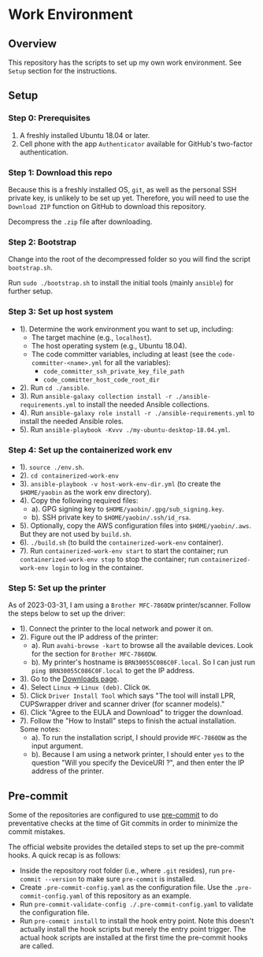 # Work Environment

## Overview

This repository has the scripts to set up my own work environment. See `Setup` section for the instructions.

## Setup

### Step 0: Prerequisites

1. A freshly installed Ubuntu 18.04 or later.
2. Cell phone with the app `Authenticator` available for GitHub's two-factor authentication.

### Step 1: Download this repo

Because this is a freshly installed OS, `git`, as well as the personal SSH private key, is unlikely to be set up yet. Therefore, you will need to use the `Download ZIP` function on GitHub to download this repository.

Decompress the `.zip` file after downloading.

### Step 2: Bootstrap

Change into the root of the decompressed folder so you will find the script `bootstrap.sh`.

Run `sudo ./bootstrap.sh` to install the initial tools (mainly `ansible`) for further setup.

### Step 3: Set up host system

- 1). Determine the work environment you want to set up, including:
  - The target machine (e.g., `localhost`).
  - The host operating system (e.g., Ubuntu 18.04).
  - The code committer variables, including at least (see the `code-committer-<name>.yml` for all the variables):
    - `code_committer_ssh_private_key_file_path`
    - `code_committer_host_code_root_dir`
- 2). Run `cd ./ansible`.
- 3). Run `ansible-galaxy collection install -r ./ansible-requirements.yml` to install the needed Ansible collections.
- 4). Run `ansible-galaxy role install -r ./ansible-requirements.yml` to install the needed Ansible roles.
- 5). Run `ansible-playbook -Kvvv ./my-ubuntu-desktop-18.04.yml`.

### Step 4: Set up the containerized work env

- 1). `source ./env.sh`.
- 2). `cd containerized-work-env`
- 3). `ansible-playbook -v host-work-env-dir.yml` (to create the `$HOME/yaobin` as the work env directory).
- 4). Copy the following required files:
  - a). GPG signing key to `$HOME/yaobin/.gpg/sub_signing.key`.
  - b). SSH private key to `$HOME/yaobin/.ssh/id_rsa`.
- 5). Optionally, copy the AWS configuration files into `$HOME/yaobin/.aws`. But they are not used by `build.sh`.
- 6). `./build.sh` (to build the `containerized-work-env` container).
- 7). Run `containerized-work-env start` to start the container; run `containerized-work-env stop` to stop the container; run `containerized-work-env login` to log in the container.

### Step 5: Set up the printer

As of 2023-03-31, I am using a `Brother MFC-7860DW` printer/scanner. Follow the steps below to set up the driver:

- 1). Connect the printer to the local network and power it on.
- 2). Figure out the IP address of the printer:
  - a). Run `avahi-browse -kart` to browse all the available devices. Look for the section for `Brother MFC-7860DW`.
  - b). My printer's hostname is `BRN30055C086C0F.local`. So I can just run `ping BRN30055C086C0F.local` to get the IP address.
- 3). Go to the [Downloads page](https://support.brother.com/g/b/downloadtop.aspx?c=us&lang=en&prod=mfc7860dw_all).
- 4). Select `Linux` -> `Linux (deb)`. Click `OK`.
- 5). Click `Driver Install Tool` which says "The tool will install LPR, CUPSwrapper driver and scanner driver (for scanner models)."
- 6). Click "Agree to the EULA and Download" to trigger the download.
- 7). Follow the "How to Install" steps to finish the actual installation. Some notes:
  - a). To run the installation script, I should provide `MFC-7860DW` as the input argument.
  - b). Because I am using a network printer, I should enter `yes` to the question "Will you specify the DeviceURI ?", and then enter the IP address of the printer.

## Pre-commit

Some of the repositories are configured to use [pre-commit](https://pre-commit.com/) to do preventative checks at the time of Git commits in order to minimize the commit mistakes.

The official website provides the detailed steps to set up the pre-commit hooks. A quick recap is as follows:
- Inside the repository root folder (i.e., where `.git` resides), run `pre-commit --version` to make sure `pre-commit` is installed.
- Create `.pre-commit-config.yaml` as the configuration file. Use the `.pre-commit-config.yaml` of this repository as an example.
- Run `pre-commit-validate-config ./.pre-commit-config.yaml` to validate the configuration file.
- Run `pre-commit install` to install the hook entry point. Note this doesn't actually install the hook scripts but merely the entry point trigger. The actual hook scripts are installed at the first time the pre-commit hooks are called.

